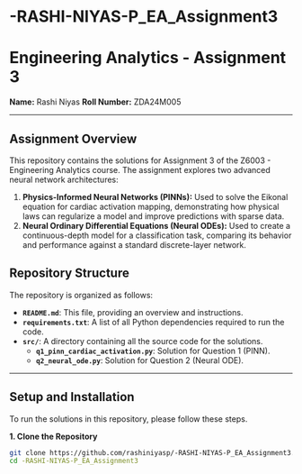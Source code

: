 # -RASHI-NIYAS-P_EA_Assignment3
# Engineering Analytics - Assignment 3

**Name:** Rashi Niyas
**Roll Number:** ZDA24M005

---

## Assignment Overview

This repository contains the solutions for Assignment 3 of the Z6003 - Engineering Analytics course. The assignment explores two advanced neural network architectures:

1.  **Physics-Informed Neural Networks (PINNs):** Used to solve the Eikonal equation for cardiac activation mapping, demonstrating how physical laws can regularize a model and improve predictions with sparse data.
2.  **Neural Ordinary Differential Equations (Neural ODEs):** Used to create a continuous-depth model for a classification task, comparing its behavior and performance against a standard discrete-layer network.

## Repository Structure

The repository is organized as follows:


-   **`README.md`**: This file, providing an overview and instructions.
-   **`requirements.txt`**: A list of all Python dependencies required to run the code.
-   **`src/`**: A directory containing all the source code for the solutions.
    -   **`q1_pinn_cardiac_activation.py`**: Solution for Question 1 (PINN).
    -   **`q2_neural_ode.py`**: Solution for Question 2 (Neural ODE).

---

## Setup and Installation

To run the solutions in this repository, please follow these steps.

**1. Clone the Repository**

```bash
git clone https://github.com/rashiniyasp/-RASHI-NIYAS-P_EA_Assignment3.git
cd -RASHI-NIYAS-P_EA_Assignment3
